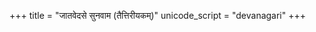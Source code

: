 +++
title = "जातवेदसे सुनवाम (तैत्तिरीयकम्)"
unicode_script = "devanagari"
+++

<div class="js_include" url="/vedAH_yajuH/taittirIyam/AraNyakam/sarva-prastutiH/06_mahA-nArAyaNopaniShat/11_jAtavedase_sunavAma_taittirIyakam/"  newLevelForH1="2" includeTitle="false"> </div>  

